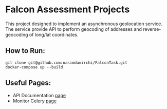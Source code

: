 
# Falcon Assessment Projects
This project designed to implement an asynchronous geolocation service. The service provide API to perform geocoding of addresses and reverse-geocoding of long/lat coordinates.

## How to Run:  

    git clone git@github.com:nasimdamirchi/FalconTask.git
    docker-compose up --build

## Useful Pages:  
+ API Documentation [page](http://localhost:8000/apidocs/)
+ Monitor Celery [page](http://localhost:5555)

